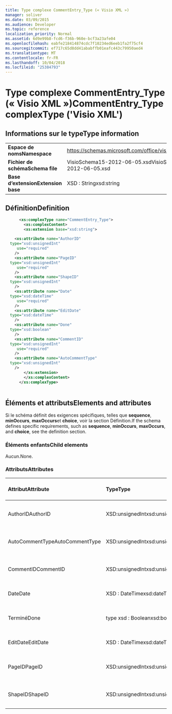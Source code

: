 ```yaml
---
title: Type complexe CommentEntry_Type (« Visio XML »)
manager: soliver
ms.date: 03/09/2015
ms.audience: Developer
ms.topic: reference
localization_priority: Normal
ms.assetid: 6d9e99b8-fcd6-f36b-960e-bcf3a23afe04
ms.openlocfilehash: eabfe218414874cdc7f10234ed6eeb1fa2f75cf4
ms.sourcegitcommit: ef717c65d8dd41ababffb01eafc443c79950aed4
ms.translationtype: MT
ms.contentlocale: fr-FR
ms.lasthandoff: 10/04/2018
ms.locfileid: "25384793"
---
```

# <a name="commententrytype-complextype-visio-xml"></a><span data-ttu-id="1cf31-102">Type complexe CommentEntry_Type (« Visio XML »)</span><span class="sxs-lookup"><span data-stu-id="1cf31-102">CommentEntry_Type complexType ('Visio XML')</span></span>

## <a name="type-information"></a><span data-ttu-id="1cf31-103">Informations sur le type</span><span class="sxs-lookup"><span data-stu-id="1cf31-103">Type information</span></span>

|||
|:-----|:-----|
|<span data-ttu-id="1cf31-104">**Espace de noms**</span><span class="sxs-lookup"><span data-stu-id="1cf31-104">**Namespace**</span></span> <br/> |https://schemas.microsoft.com/office/visio/2011/1/core  <br/> |
|<span data-ttu-id="1cf31-105">**Fichier de schéma**</span><span class="sxs-lookup"><span data-stu-id="1cf31-105">**Schema file**</span></span> <br/> |<span data-ttu-id="1cf31-106">VisioSchema15-2012-06-05.xsd</span><span class="sxs-lookup"><span data-stu-id="1cf31-106">VisioSchema15-2012-06-05.xsd</span></span>  <br/> |
|<span data-ttu-id="1cf31-107">**Base d’extension**</span><span class="sxs-lookup"><span data-stu-id="1cf31-107">**Extension base**</span></span> <br/> |<span data-ttu-id="1cf31-108">XSD : String</span><span class="sxs-lookup"><span data-stu-id="1cf31-108">xsd:string</span></span>  <br/> |
   
## <a name="definition"></a><span data-ttu-id="1cf31-109">Définition</span><span class="sxs-lookup"><span data-stu-id="1cf31-109">Definition</span></span>

```XML
      <xs:complexType name="CommentEntry_Type">
        <xs:complexContent>
        <xs:extension base="xsd:string">
      
    <xs:attribute name="AuthorID"
  type="xsd:unsignedInt"
     use="required"
    />
    <xs:attribute name="PageID"
  type="xsd:unsignedInt"
     use="required"
    />
    <xs:attribute name="ShapeID"
  type="xsd:unsignedInt"
    />
    <xs:attribute name="Date"
  type="xsd:dateTime"
     use="required"
    />
    <xs:attribute name="EditDate"
  type="xsd:dateTime"
    />
    <xs:attribute name="Done"
  type="xsd:boolean"
    />
    <xs:attribute name="CommentID"
  type="xsd:unsignedInt"
     use="required"
    />
    <xs:attribute name="AutoCommentType"
  type="xsd:unsignedInt"
    />
        </xs:extension>
        </xs:complexContent>
      </xs:complexType>
      
```

## <a name="elements-and-attributes"></a><span data-ttu-id="1cf31-110">Éléments et attributs</span><span class="sxs-lookup"><span data-stu-id="1cf31-110">Elements and attributes</span></span>

<span data-ttu-id="1cf31-111">Si le schéma définit des exigences spécifiques, telles que **sequence**, **minOccurs**, **maxOccurs**et **choice**, voir la section Définition.</span><span class="sxs-lookup"><span data-stu-id="1cf31-111">If the schema defines specific requirements, such as **sequence**, **minOccurs**, **maxOccurs**, and **choice**, see the definition section.</span></span> 
  
### <a name="child-elements"></a><span data-ttu-id="1cf31-112">Éléments enfants</span><span class="sxs-lookup"><span data-stu-id="1cf31-112">Child elements</span></span>

<span data-ttu-id="1cf31-113">Aucun.</span><span class="sxs-lookup"><span data-stu-id="1cf31-113">None.</span></span>
  
### <a name="attributes"></a><span data-ttu-id="1cf31-114">Attributs</span><span class="sxs-lookup"><span data-stu-id="1cf31-114">Attributes</span></span>

|<span data-ttu-id="1cf31-115">**Attribut**</span><span class="sxs-lookup"><span data-stu-id="1cf31-115">**Attribute**</span></span>|<span data-ttu-id="1cf31-116">**Type**</span><span class="sxs-lookup"><span data-stu-id="1cf31-116">**Type**</span></span>|<span data-ttu-id="1cf31-117">**Obligatoire**</span><span class="sxs-lookup"><span data-stu-id="1cf31-117">**Required**</span></span>|<span data-ttu-id="1cf31-118">**Description**</span><span class="sxs-lookup"><span data-stu-id="1cf31-118">**Description**</span></span>|<span data-ttu-id="1cf31-119">**Valeurs possibles**</span><span class="sxs-lookup"><span data-stu-id="1cf31-119">**Possible values**</span></span>|
|:-----|:-----|:-----|:-----|:-----|
|<span data-ttu-id="1cf31-120">AuthorID</span><span class="sxs-lookup"><span data-stu-id="1cf31-120">AuthorID</span></span>  <br/> |<span data-ttu-id="1cf31-121">XSD:unsignedInt</span><span class="sxs-lookup"><span data-stu-id="1cf31-121">xsd:unsignedInt</span></span>  <br/> |<span data-ttu-id="1cf31-122">obligatoire</span><span class="sxs-lookup"><span data-stu-id="1cf31-122">required</span></span>  <br/> ||<span data-ttu-id="1cf31-123">Valeurs du type xsd:unsignedInt.</span><span class="sxs-lookup"><span data-stu-id="1cf31-123">Values of the xsd:unsignedInt type.</span></span>  <br/> |
|<span data-ttu-id="1cf31-124">AutoCommentType</span><span class="sxs-lookup"><span data-stu-id="1cf31-124">AutoCommentType</span></span>  <br/> |<span data-ttu-id="1cf31-125">XSD:unsignedInt</span><span class="sxs-lookup"><span data-stu-id="1cf31-125">xsd:unsignedInt</span></span>  <br/> |<span data-ttu-id="1cf31-126">facultatif</span><span class="sxs-lookup"><span data-stu-id="1cf31-126">optional</span></span>  <br/> ||<span data-ttu-id="1cf31-127">Valeurs du type xsd:unsignedInt.</span><span class="sxs-lookup"><span data-stu-id="1cf31-127">Values of the xsd:unsignedInt type.</span></span>  <br/> |
|<span data-ttu-id="1cf31-128">CommentID</span><span class="sxs-lookup"><span data-stu-id="1cf31-128">CommentID</span></span>  <br/> |<span data-ttu-id="1cf31-129">XSD:unsignedInt</span><span class="sxs-lookup"><span data-stu-id="1cf31-129">xsd:unsignedInt</span></span>  <br/> |<span data-ttu-id="1cf31-130">obligatoire</span><span class="sxs-lookup"><span data-stu-id="1cf31-130">required</span></span>  <br/> ||<span data-ttu-id="1cf31-131">Valeurs du type xsd:unsignedInt.</span><span class="sxs-lookup"><span data-stu-id="1cf31-131">Values of the xsd:unsignedInt type.</span></span>  <br/> |
|<span data-ttu-id="1cf31-132">Date</span><span class="sxs-lookup"><span data-stu-id="1cf31-132">Date</span></span>  <br/> |<span data-ttu-id="1cf31-133">XSD : DateTime</span><span class="sxs-lookup"><span data-stu-id="1cf31-133">xsd:dateTime</span></span>  <br/> |<span data-ttu-id="1cf31-134">obligatoire</span><span class="sxs-lookup"><span data-stu-id="1cf31-134">required</span></span>  <br/> ||<span data-ttu-id="1cf31-135">Valeurs du type xsd : DateTime.</span><span class="sxs-lookup"><span data-stu-id="1cf31-135">Values of the xsd:dateTime type.</span></span>  <br/> |
|<span data-ttu-id="1cf31-136">Terminé</span><span class="sxs-lookup"><span data-stu-id="1cf31-136">Done</span></span>  <br/> |<span data-ttu-id="1cf31-137">type xsd : Boolean</span><span class="sxs-lookup"><span data-stu-id="1cf31-137">xsd:boolean</span></span>  <br/> |<span data-ttu-id="1cf31-138">facultatif</span><span class="sxs-lookup"><span data-stu-id="1cf31-138">optional</span></span>  <br/> ||<span data-ttu-id="1cf31-139">Valeurs du type de type xsd : Boolean.</span><span class="sxs-lookup"><span data-stu-id="1cf31-139">Values of the xsd:boolean type.</span></span>  <br/> |
|<span data-ttu-id="1cf31-140">EditDate</span><span class="sxs-lookup"><span data-stu-id="1cf31-140">EditDate</span></span>  <br/> |<span data-ttu-id="1cf31-141">XSD : DateTime</span><span class="sxs-lookup"><span data-stu-id="1cf31-141">xsd:dateTime</span></span>  <br/> |<span data-ttu-id="1cf31-142">facultatif</span><span class="sxs-lookup"><span data-stu-id="1cf31-142">optional</span></span>  <br/> ||<span data-ttu-id="1cf31-143">Valeurs du type xsd : DateTime.</span><span class="sxs-lookup"><span data-stu-id="1cf31-143">Values of the xsd:dateTime type.</span></span>  <br/> |
|<span data-ttu-id="1cf31-144">PageID</span><span class="sxs-lookup"><span data-stu-id="1cf31-144">PageID</span></span>  <br/> |<span data-ttu-id="1cf31-145">XSD:unsignedInt</span><span class="sxs-lookup"><span data-stu-id="1cf31-145">xsd:unsignedInt</span></span>  <br/> |<span data-ttu-id="1cf31-146">obligatoire</span><span class="sxs-lookup"><span data-stu-id="1cf31-146">required</span></span>  <br/> ||<span data-ttu-id="1cf31-147">Valeurs du type xsd:unsignedInt.</span><span class="sxs-lookup"><span data-stu-id="1cf31-147">Values of the xsd:unsignedInt type.</span></span>  <br/> |
|<span data-ttu-id="1cf31-148">ShapeID</span><span class="sxs-lookup"><span data-stu-id="1cf31-148">ShapeID</span></span>  <br/> |<span data-ttu-id="1cf31-149">XSD:unsignedInt</span><span class="sxs-lookup"><span data-stu-id="1cf31-149">xsd:unsignedInt</span></span>  <br/> |<span data-ttu-id="1cf31-150">facultatif</span><span class="sxs-lookup"><span data-stu-id="1cf31-150">optional</span></span>  <br/> ||<span data-ttu-id="1cf31-151">Valeurs du type xsd:unsignedInt.</span><span class="sxs-lookup"><span data-stu-id="1cf31-151">Values of the xsd:unsignedInt type.</span></span>  <br/> |
   

